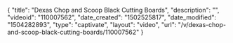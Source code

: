 {
    "title": "Dexas Chop and Scoop Black Cutting Boards",
    "description": "",
    "videoid": "110007562",
    "date_created": "1502525817",
    "date_modified": "1504282893",
    "type": "captivate",
    "layout": "video",
    "url": "\/v\/dexas-chop-and-scoop-black-cutting-boards\/110007562"
}